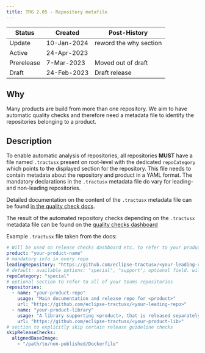 ```yaml
---
title: TRG 2.05 - Repository metafile
---
```


| Status     | Created     | Post-History           |
|------------|-------------|------------------------|
| Update     | 10-Jan-2024 | reword the why section |
| Active     | 24-Apr-2023 |
| Prerelease | 7-Mar-2023  | Moved out of draft     |
| Draft      | 24-Feb-2023 | Draft release          |

## Why

Many products are build from more than one repository.
We aim to have automatic quality checks and therefore need a metadata file to identify the repositories belonging to a product.

## Description

To enable automatic analysis of repositories, all repositories **MUST** have a file named `.tractusx` present on root-level with the dedicated `repoCategory` which points to the displayed section for the repository.
This file needs to contain metadata about the repository and product in a YAML format.
The mandatory declarations in the `.tractusx` metadata file do vary for leading- and non-leading repositories.

Detailed documentation on the content of the `.tractusx` metadata file can be found [in the quality check docs](https://github.com/eclipse-tractusx/tractusx-quality-checks/blob/main/docs/metadata_file.md).

The result of the automated repository checks depending on the `.tractusx` metadata file can be found on the [quality checks dashboard](https://eclipse-tractusx.github.io/sig-release)

Example `.tractusx` file taken from the docs:

```yaml
# Will be used on release checks dashboard etc. to refer to your product; only mandatory in the leading repo
product: "your-product-name"
# mandatory info in every repo
leadingRepository: "https://github.com/eclipse-tractusx/<your-leading-repo>"
# default: available options: "special", "support"; optional field. will be treated as regular product repo without entry
repoCategory: "special"
# optional section to refer to all of your teams repositories
repositories:
  - name: "your-product-repo"
    usage: "Main documentation and release repo for <product>"
    url: "https://github.com/eclipse-tractusx/<your-leading-repo>"
  - name: "your-product-library"
    usage: "A library supporting <product>, that is released separately"
    url: "https://github.com/eclipse-tractusx/<your-product-lib>"
# section to explicitly skip certain release guideline checks
skipReleaseChecks:
  alignedBaseImage:
    - "/path/to/non-published/Dockerfile"
```
